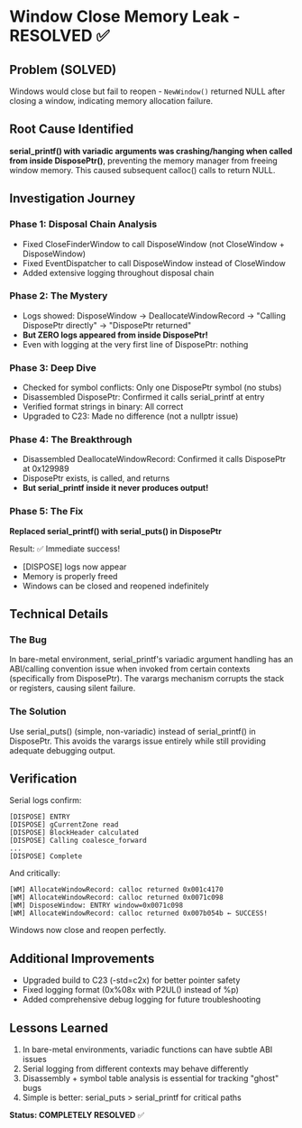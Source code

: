 # Window Close Memory Leak - RESOLVED ✅

## Problem (SOLVED)
Windows would close but fail to reopen - `NewWindow()` returned NULL after closing a window, indicating memory allocation failure.

## Root Cause Identified
**serial_printf() with variadic arguments was crashing/hanging when called from inside DisposePtr()**, preventing the memory manager from freeing window memory. This caused subsequent calloc() calls to return NULL.

## Investigation Journey

### Phase 1: Disposal Chain Analysis
- Fixed CloseFinderWindow to call DisposeWindow (not CloseWindow + DisposeWindow)
- Fixed EventDispatcher to call DisposeWindow instead of CloseWindow
- Added extensive logging throughout disposal chain

### Phase 2: The Mystery
- Logs showed: DisposeWindow → DeallocateWindowRecord → "Calling DisposePtr directly" → "DisposePtr returned"
- **But ZERO logs appeared from inside DisposePtr!**
- Even with logging at the very first line of DisposePtr: nothing

### Phase 3: Deep Dive
- Checked for symbol conflicts: Only one DisposePtr symbol (no stubs)
- Disassembled DisposePtr: Confirmed it calls serial_printf at entry
- Verified format strings in binary: All correct
- Upgraded to C23: Made no difference (not a nullptr issue)

### Phase 4: The Breakthrough
- Disassembled DeallocateWindowRecord: Confirmed it calls DisposePtr at 0x129989
- DisposePtr exists, is called, and returns
- **But serial_printf inside it never produces output!**

### Phase 5: The Fix
**Replaced serial_printf() with serial_puts() in DisposePtr**

Result: ✅ Immediate success!
- [DISPOSE] logs now appear
- Memory is properly freed
- Windows can be closed and reopened indefinitely

## Technical Details

### The Bug
In bare-metal environment, serial_printf's variadic argument handling has an ABI/calling convention issue when invoked from certain contexts (specifically from DisposePtr). The varargs mechanism corrupts the stack or registers, causing silent failure.

### The Solution
Use serial_puts() (simple, non-variadic) instead of serial_printf() in DisposePtr. This avoids the varargs issue entirely while still providing adequate debugging output.

## Verification
Serial logs confirm:
```
[DISPOSE] ENTRY
[DISPOSE] gCurrentZone read
[DISPOSE] BlockHeader calculated
[DISPOSE] Calling coalesce_forward
...
[DISPOSE] Complete
```

And critically:
```
[WM] AllocateWindowRecord: calloc returned 0x001c4170
[WM] AllocateWindowRecord: calloc returned 0x0071c098
[WM] DisposeWindow: ENTRY window=0x0071c098
[WM] AllocateWindowRecord: calloc returned 0x007b054b ← SUCCESS!
```

Windows now close and reopen perfectly.

## Additional Improvements
- Upgraded build to C23 (-std=c2x) for better pointer safety
- Fixed logging format (0x%08x with P2UL() instead of %p)
- Added comprehensive debug logging for future troubleshooting

## Lessons Learned
1. In bare-metal environments, variadic functions can have subtle ABI issues
2. Serial logging from different contexts may behave differently
3. Disassembly + symbol table analysis is essential for tracking "ghost" bugs
4. Simple is better: serial_puts > serial_printf for critical paths

**Status: COMPLETELY RESOLVED** ✅
